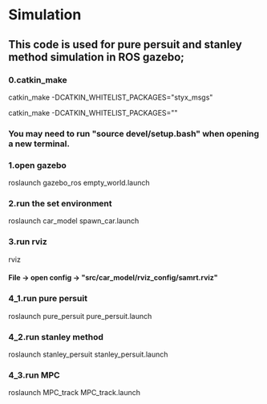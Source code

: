 # Simulation

## This code is used for pure persuit and stanley method simulation in ROS gazebo; 
### 0.catkin_make
catkin_make -DCATKIN_WHITELIST_PACKAGES="styx_msgs"

catkin_make -DCATKIN_WHITELIST_PACKAGES=""

### You may need to run "source devel/setup.bash" when opening a new terminal.
### 1.open gazebo
roslaunch gazebo_ros empty_world.launch

### 2.run the set environment
roslaunch car_model spawn_car.launch

### 3.run rviz
rviz
#### File -> open config -> "src/car_model/rviz_config/samrt.rviz"

### 4_1.run pure persuit
roslaunch pure_persuit pure_persuit.launch

### 4_2.run stanley method
roslaunch stanley_persuit stanley_persuit.launch

### 4_3.run MPC
roslaunch MPC_track MPC_track.launch

